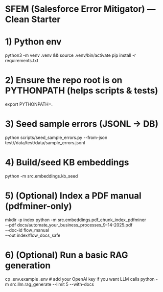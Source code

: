 
# SFEM (Salesforce Error Mitigator) — Clean Starter

# 1) Python env
python3 -m venv .venv && source .venv/bin/activate
pip install -r requirements.txt

# 2) Ensure the repo root is on PYTHONPATH (helps scripts & tests)
export PYTHONPATH=.

# 3) Seed sample errors (JSONL -> DB)
python scripts/seed_sample_errors.py --from-json test//data/test/data/sample_errors.jsonl

# 4) Build/seed KB embeddings
python -m src.embeddings.kb_seed

# 5) (Optional) Index a PDF manual (pdfminer-only)
mkdir -p index
python -m src.embeddings.pdf_chunk_index_pdfminer \
  --pdf docs/automate_your_business_processes_9-14-2025.pdf \
  --doc-id flow_manual \
  --out index/flow_docs_safe

# 6) (Optional) Run a basic RAG generation
cp .env.example .env   # add your OpenAI key if you want LLM calls
python -m src.llm.rag_generate --limit 5 --with-docs
```
